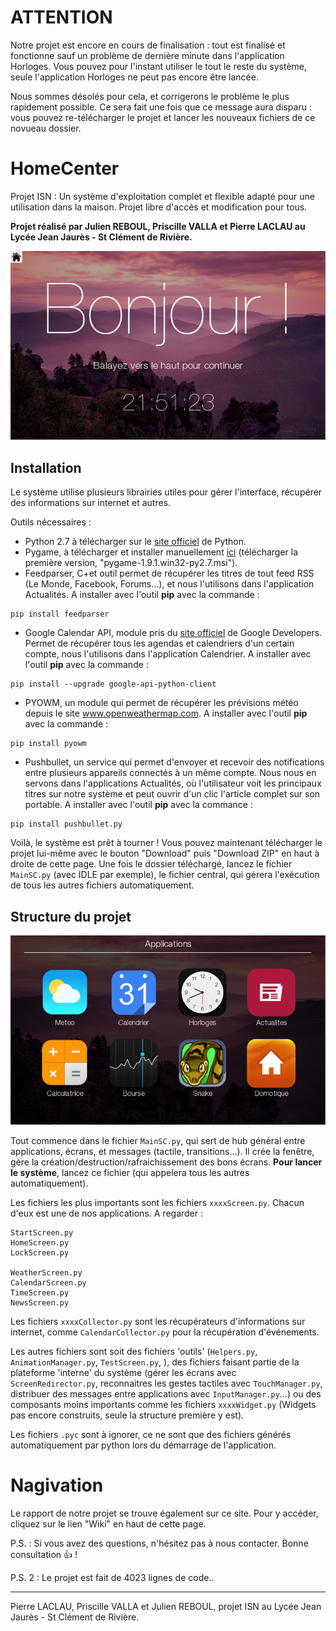 # ATTENTION
Notre projet est encore en cours de finalisation : tout est finalisé et fonctionne sauf un problème de dernière minute dans l'application Horloges. Vous pouvez pour l'instant utiliser le tout le reste du système, seule l'application Horloges ne peut pas encore être lancée. 

Nous sommes désolés pour cela, et corrigerons le problème le plus rapidement possible. Ce sera fait une fois que ce message aura disparu : vous pouvez re-télécharger le projet et lancer les nouveaux fichiers de ce novueau dossier.

# HomeCenter
Projet ISN : Un système d'exploitation complet et flexible adapté pour une utilisation dans la maison.
Projet libre d'accès et modification pour tous.

__Projet réalisé par Julien REBOUL, Priscille VALLA et Pierre LACLAU au Lycée Jean Jaurès - St Clément de Rivière.__

![Bonjour](GitHub/Bonjour.PNG)

## Installation
Le système utilise plusieurs librairies utiles pour gérer l'interface, récupérer des informations sur internet et autres.

Outils nécessaires :
  - Python 2.7 à télécharger sur le [site officiel](python.org) de Python.
  - Pygame, à télécharger et installer manuellement [ici](http://pygame.org/download.shtml) (télécharger la première version, "pygame-1.9.1.win32-py2.7.msi").
  - Feedparser, C+et outil permet de récupérer les titres de tout feed RSS (Le Monde, Facebook, Forums...), et nous l'utilisons dans l'application Actualités. A installer avec l'outil **pip** avec la commande : 
```
pip install feedparser
```

  - Google Calendar API, module pris du [site officiel](https://developers.google.com/google-apps/calendar/quickstart/python) de Google Developers. Permet de récupérer tous les agendas et calendriers d'un certain compte, nous l'utilisons dans l'application Calendrier. A installer avec l'outil **pip** avec la commande : 
```
pip install --upgrade google-api-python-client
``` 

  - PYOWM, un module qui permet de récupérer les prévisions météo depuis le site www.openweathermap.com. A installer avec l'outil **pip** avec la commande :
```
pip install pyowm
```

  - Pushbullet, un service qui permet d'envoyer et recevoir des notifications entre plusieurs appareils connectés à un même compte. Nous nous en servons dans l'applications Actualités, où l'utilisateur voit les principaux titres sur notre système et peut ouvrir d'un clic l'article complet sur son portable. A installer avec l'outil **pip** avec la commance :
```
pip install pushbullet.py
```



Voilà, le système est prêt à tourner ! 
Vous pouvez maintenant télécharger le projet lui-même avec le bouton "Download" puis "Download ZIP" en haut à droite de cette page. Une fois le dossier téléchargé, lancez le fichier `MainSC.py` (avec IDLE par exemple), le fichier central, qui gérera l'exécution de tous les autres fichiers automatiquement.


## Structure du projet

![Image](GitHub/Apps.PNG)

Tout commence dans le fichier `MainSC.py`, qui sert de hub général entre applications, écrans, et messages (tactile, transitions...). Il crée la fenêtre, gère la création/destruction/rafraichissement des bons écrans.
**Pour lancer le système**, lancez ce fichier (qui appelera tous les autres automatiquement).

Les fichiers les plus importants sont les fichiers `xxxxScreen.py`. Chacun d'eux est une de nos applications. A regarder :
```
StartScreen.py
HomeScreen.py
LockScreen.py

WeatherScreen.py
CalendarScreen.py
TimeScreen.py
NewsScreen.py
```
Les fichiers `xxxxCollector.py` sont les récupérateurs d'informations sur internet, comme `CalendarCollector.py` pour la récupération d'événements.

Les autres fichiers sont soit des fichiers 'outils' (`Helpers.py`, `AnimationManager.py`, `TestScreen.py`, ), des fichiers faisant partie de la plateforme 'interne' du système (gérer les écrans avec `ScreenRedirector.py`, reconnaitres les gestes tactiles avec `TouchManager.py`, distribuer des messages entre applications avec `InputManager.py`...) ou des composants moins importants comme les fichiers `xxxxWidget.py` (Widgets pas encore construits, seule la structure première y est). 

Les fichiers `.pyc` sont à ignorer, ce ne sont que des fichiers générés automatiquement par python lors du démarrage de l'application.

# Nagivation
Le rapport de notre projet se trouve également sur ce site. Pour y accéder, cliquez sur le lien "Wiki" en haut de cette page.

P.S. : Si vous avez des questions, n'hésitez pas à nous contacter. Bonne consultation :+1: !

P.S. 2 : Le projet est fait de 4023 lignes de code..

---

Pierre LACLAU, Priscille VALLA et Julien REBOUL, projet ISN au Lycée Jean Jaurès - St Clément de Rivière. 
